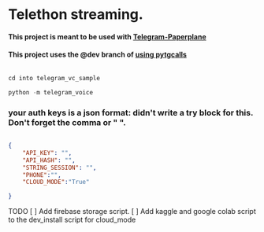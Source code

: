 # Telethon streaming.

#### This project is meant to be used with [Telegram-Paperplane](https://github.com/RaphielGang/Telegram-Paperplane)


#### This project uses the @dev branch of [using pytgcalls](https://pytgcalls.github.io)


```python

cd into telegram_vc_sample 

python -m telegram_voice

```


### your auth keys is a json format: didn't write a try block for this. Don't forget the comma or " ".


```json

{
    "API_KEY": "",
    "API_HASH": "",
    "STRING_SESSION": "",
    "PHONE":"",
    "CLOUD_MODE":"True"

}


```
TODO
[ ] Add firebase storage script.
[ ] Add kaggle and google colab script to the dev_install script for cloud_mode


